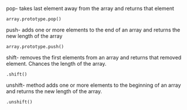 pop- takes last element away from the array and returns that element
```
array.prototype.pop()
```
push- adds one or more elements to the end of an array and returns the new length of the array
```
array.prototype.push()
```
shift- removes the first elements from an array and returns that removed element. Chances the length of the array.
```
.shift()
```
unshift- method adds one or more elements to the beginning of an array and returns the new length of the array.
```
.unshift()
```
